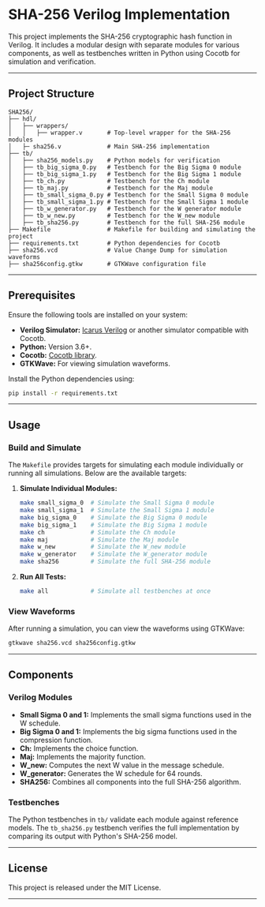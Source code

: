 # SHA-256 Verilog Implementation

This project implements the SHA-256 cryptographic hash function in Verilog. It includes a modular design with separate modules for various components, as well as testbenches written in Python using Cocotb for simulation and verification.

---

## Project Structure

```
SHA256/
├── hdl/
│   ├── wrappers/
│   │   ├── wrapper.v       # Top-level wrapper for the SHA-256 modules
│   ├─ sha256.v             # Main SHA-256 implementation
├── tb/
│   ├── sha256_models.py    # Python models for verification
│   ├── tb_big_sigma_0.py   # Testbench for the Big Sigma 0 module
│   ├── tb_big_sigma_1.py   # Testbench for the Big Sigma 1 module
│   ├── tb_ch.py            # Testbench for the Ch module
│   ├── tb_maj.py           # Testbench for the Maj module
│   ├── tb_small_sigma_0.py # Testbench for the Small Sigma 0 module
│   ├── tb_small_sigma_1.py # Testbench for the Small Sigma 1 module
│   ├── tb_w_generator.py   # Testbench for the W generator module
│   ├── tb_w_new.py         # Testbench for the W_new module
│   ├── tb_sha256.py        # Testbench for the full SHA-256 module
├── Makefile                # Makefile for building and simulating the project
├── requirements.txt        # Python dependencies for Cocotb
├── sha256.vcd              # Value Change Dump for simulation waveforms
├── sha256config.gtkw       # GTKWave configuration file
```

---

## Prerequisites

Ensure the following tools are installed on your system:
- **Verilog Simulator:** [Icarus Verilog](http://iverilog.icarus.com/) or another simulator compatible with Cocotb.
- **Python:** Version 3.6+.
- **Cocotb:** [Cocotb library](https://docs.cocotb.org/en/stable/).
- **GTKWave:** For viewing simulation waveforms.

Install the Python dependencies using:
```bash
pip install -r requirements.txt
```

---

## Usage

### Build and Simulate

The `Makefile` provides targets for simulating each module individually or running all simulations. Below are the available targets:

1. **Simulate Individual Modules:**
   ```bash
   make small_sigma_0  # Simulate the Small Sigma 0 module
   make small_sigma_1  # Simulate the Small Sigma 1 module
   make big_sigma_0    # Simulate the Big Sigma 0 module
   make big_sigma_1    # Simulate the Big Sigma 1 module
   make ch             # Simulate the Ch module
   make maj            # Simulate the Maj module
   make w_new          # Simulate the W_new module
   make w_generator    # Simulate the W_generator module
   make sha256         # Simulate the full SHA-256 module
   ```

2. **Run All Tests:**
   ```bash
   make all            # Simulate all testbenches at once
   ```

### View Waveforms

After running a simulation, you can view the waveforms using GTKWave:
```bash
gtkwave sha256.vcd sha256config.gtkw
```

---

## Components

### Verilog Modules

- **Small Sigma 0 and 1:** Implements the small sigma functions used in the W schedule.
- **Big Sigma 0 and 1:** Implements the big sigma functions used in the compression function.
- **Ch:** Implements the choice function.
- **Maj:** Implements the majority function.
- **W_new:** Computes the next W value in the message schedule.
- **W_generator:** Generates the W schedule for 64 rounds.
- **SHA256:** Combines all components into the full SHA-256 algorithm.

### Testbenches

The Python testbenches in `tb/` validate each module against reference models. The `tb_sha256.py` testbench verifies the full implementation by comparing its output with Python's SHA-256 model.

---

## License

This project is released under the MIT License.

---

